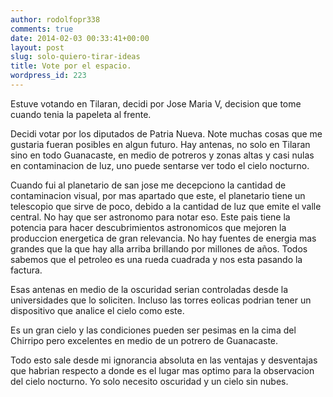 ```yaml
---
author: rodolfopr338
comments: true
date: 2014-02-03 00:33:41+00:00
layout: post
slug: solo-quiero-tirar-ideas
title: Vote por el espacio.
wordpress_id: 223
---
```


Estuve votando en Tilaran, decidi por Jose Maria V, decision que tome cuando tenia la papeleta al frente. 

<!-- more -->

Decidi votar por los diputados de Patria Nueva. 
Note muchas cosas que me gustaria fueran posibles en algun futuro.
Hay antenas, no solo en Tilaran sino en todo Guanacaste, en medio de potreros y zonas altas y casi nulas en contaminacion de luz, uno puede sentarse ver todo el cielo nocturno.

Cuando fui al planetario de san jose me decepciono la cantidad de contaminacion visual, por mas apartado que este, el planetario tiene un telescopio que sirve de poco, debido a la cantidad de luz que emite el valle central. No hay que ser astronomo para notar eso. Este pais tiene la potencia para hacer descubrimientos astronomicos que mejoren la produccion energetica de gran relevancia. No hay fuentes de energia mas grandes que la que hay alla arriba brillando por millones de años. Todos sabemos que el petroleo es una rueda cuadrada y nos esta pasando la factura.

Esas antenas en medio de la oscuridad serian controladas desde la universidades que lo soliciten.
Incluso las torres eolicas podrian tener un dispositivo que analice el cielo como este.

Es un gran cielo y las condiciones pueden ser pesimas en la cima del Chirripo pero excelentes en medio de un potrero de Guanacaste.

Todo esto sale desde mi ignorancia absoluta en las ventajas y desventajas que habrian respecto a donde es el lugar mas optimo para la observacion del cielo nocturno. 
Yo solo necesito oscuridad y un cielo sin nubes.
